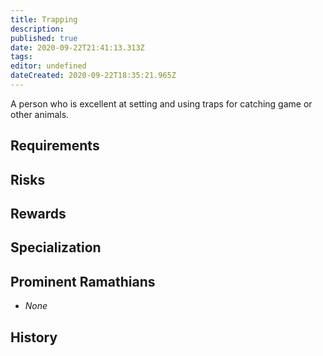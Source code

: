 ```yaml
---
title: Trapping
description: 
published: true
date: 2020-09-22T21:41:13.313Z
tags: 
editor: undefined
dateCreated: 2020-09-22T18:35:21.965Z
---
```


A person who is excellent at setting and using traps for catching game or other animals.

## Requirements

## Risks

## Rewards

## Specialization

## Prominent Ramathians

- *None*

## History


